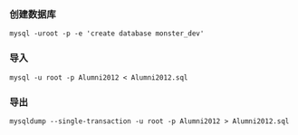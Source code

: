### 创建数据库
```
mysql -uroot -p -e 'create database monster_dev'
```
### 导入
```
mysql -u root -p Alumni2012 < Alumni2012.sql
```
### 导出
```
mysqldump --single-transaction -u root -p Alumni2012 > Alumni2012.sql
```
